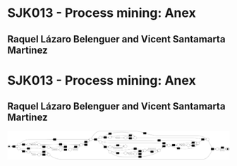 # SJK013 - Process mining: Anex
## Raquel Lázaro Belenguer and Vicent Santamarta Martinez
# SJK013 - Process mining: Anex
## Raquel Lázaro Belenguer and Vicent Santamarta Martinez

![Image](results/inductive_miner_task+participant.png)

